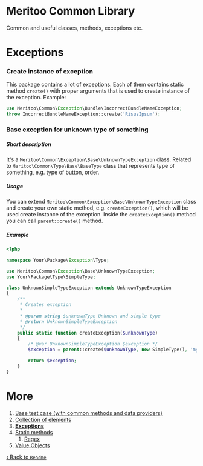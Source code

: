 # Meritoo Common Library

Common and useful classes, methods, exceptions etc.

# Exceptions

### Create instance of exception

This package contains a lot of exceptions. Each of them contains static method `create()` with proper arguments that is used to create instance of the exception. Example:

```php
use Meritoo\Common\Exception\Bundle\IncorrectBundleNameException;
throw IncorrectBundleNameException::create('RisusIpsum');
```

### Base exception for unknown type of something

##### Short description

It's a `Meritoo\Common\Exception\Base\UnknownTypeException` class. Related to `Meritoo\Common\Type\Base\BaseType` class that represents type of something, e.g. type of button, order.

##### Usage

You can extend `Meritoo\Common\Exception\Base\UnknownTypeException` class and create your own static method, e.g. `createException()`, which will be used create instance of the exception. Inside the `createException()` method you can call `parent::create()` method.

##### Example

```php
<?php

namespace Your\Package\Exception\Type;

use Meritoo\Common\Exception\Base\UnknownTypeException;
use Your\Package\Type\SimpleType;

class UnknownSimpleTypeException extends UnknownTypeException
{
    /**
     * Creates exception
     *
     * @param string $unknownType Unknown and simple type
     * @return UnknownSimpleTypeException
     */
    public static function createException($unknownType)
    {
        /* @var UnknownSimpleTypeException $exception */
        $exception = parent::create($unknownType, new SimpleType(), 'my simple type of something');

        return $exception;
    }
}
```

# More

1. [Base test case (with common methods and data providers)](Base-test-case.md)
2. [Collection of elements](Collection-of-elements.md)
3. [**Exceptions**](Exceptions.md)
4. [Static methods](Static-methods.md)
   1. [Regex](Static-methods/Regex.md)
5. [Value Objects](Value-Objects.md)

[&lsaquo; Back to `Readme`](../README.md)
